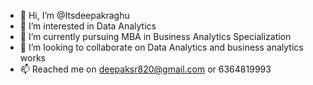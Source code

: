 - 👋 Hi, I’m @Itsdeepakraghu
- 👀 I’m interested in Data Analytics
- 🌱 I’m currently pursuing MBA in Business Analytics Specialization
- 💞️ I’m looking to collaborate on Data Analytics and business analytics works
- 📫 Reached me on deepaksr820@gmail.com or 6364819993

<!---
Itsdeepakraghu/Itsdeepakraghu is a ✨ special ✨ repository because its `README.md` (this file) appears on your GitHub profile.
You can click the Preview link to take a look at your changes.
--
